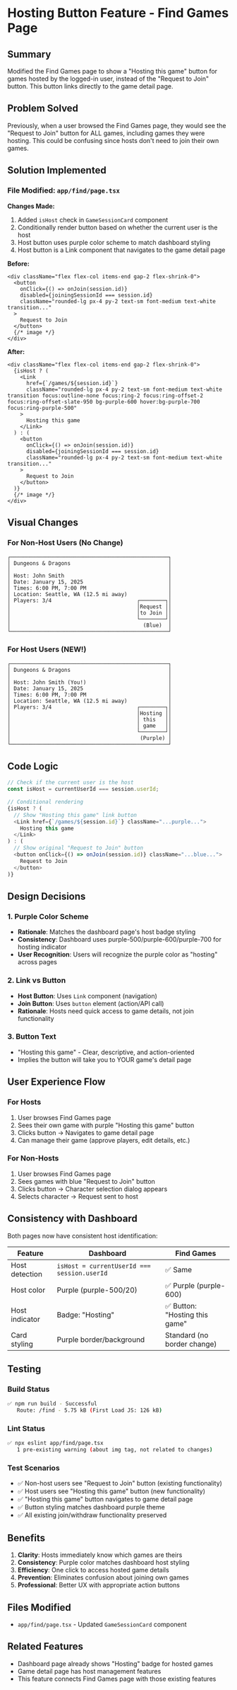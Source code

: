 # Hosting Button Feature - Find Games Page

## Summary
Modified the Find Games page to show a "Hosting this game" button for games hosted by the logged-in user, instead of the "Request to Join" button. This button links directly to the game detail page.

## Problem Solved
Previously, when a user browsed the Find Games page, they would see the "Request to Join" button for ALL games, including games they were hosting. This could be confusing since hosts don't need to join their own games.

## Solution Implemented

### File Modified: `app/find/page.tsx`

**Changes Made:**
1. Added `isHost` check in `GameSessionCard` component
2. Conditionally render button based on whether the current user is the host
3. Host button uses purple color scheme to match dashboard styling
4. Host button is a Link component that navigates to the game detail page

**Before:**
```tsx
<div className="flex flex-col items-end gap-2 flex-shrink-0">
  <button
    onClick={() => onJoin(session.id)}
    disabled={joiningSessionId === session.id}
    className="rounded-lg px-4 py-2 text-sm font-medium text-white transition..."
  >
    Request to Join
  </button>
  {/* image */}
</div>
```

**After:**
```tsx
<div className="flex flex-col items-end gap-2 flex-shrink-0">
  {isHost ? (
    <Link
      href={`/games/${session.id}`}
      className="rounded-lg px-4 py-2 text-sm font-medium text-white transition focus:outline-none focus:ring-2 focus:ring-offset-2 focus:ring-offset-slate-950 bg-purple-600 hover:bg-purple-700 focus:ring-purple-500"
    >
      Hosting this game
    </Link>
  ) : (
    <button
      onClick={() => onJoin(session.id)}
      disabled={joiningSessionId === session.id}
      className="rounded-lg px-4 py-2 text-sm font-medium text-white transition..."
    >
      Request to Join
    </button>
  )}
  {/* image */}
</div>
```

## Visual Changes

### For Non-Host Users (No Change)
```
┌──────────────────────────────────────────────────┐
│ Dungeons & Dragons                               │
│                                                  │
│ Host: John Smith                                 │
│ Date: January 15, 2025                           │
│ Times: 6:00 PM, 7:00 PM                          │
│ Location: Seattle, WA (12.5 mi away)             │
│ Players: 3/4                           ┌────────┐│
│                                        │Request ││
│                                        │to Join ││
│                                        └────────┘│
│                                          (Blue)  │
└──────────────────────────────────────────────────┘
```

### For Host Users (NEW!)
```
┌──────────────────────────────────────────────────┐
│ Dungeons & Dragons                               │
│                                                  │
│ Host: John Smith (You!)                          │
│ Date: January 15, 2025                           │
│ Times: 6:00 PM, 7:00 PM                          │
│ Location: Seattle, WA (12.5 mi away)             │
│ Players: 3/4                           ┌────────┐│
│                                        │Hosting ││
│                                        │ this   ││
│                                        │ game   ││
│                                        └────────┘│
│                                         (Purple) │
└──────────────────────────────────────────────────┘
```

## Code Logic

```typescript
// Check if the current user is the host
const isHost = currentUserId === session.userId;

// Conditional rendering
{isHost ? (
  // Show "Hosting this game" link button
  <Link href={`/games/${session.id}`} className="...purple...">
    Hosting this game
  </Link>
) : (
  // Show original "Request to Join" button
  <button onClick={() => onJoin(session.id)} className="...blue...">
    Request to Join
  </button>
)}
```

## Design Decisions

### 1. Purple Color Scheme
- **Rationale**: Matches the dashboard page's host badge styling
- **Consistency**: Dashboard uses purple-500/purple-600/purple-700 for hosting indicator
- **User Recognition**: Users will recognize the purple color as "hosting" across pages

### 2. Link vs Button
- **Host Button**: Uses `Link` component (navigation)
- **Join Button**: Uses `button` element (action/API call)
- **Rationale**: Hosts need quick access to game details, not join functionality

### 3. Button Text
- "Hosting this game" - Clear, descriptive, and action-oriented
- Implies the button will take you to YOUR game's detail page

## User Experience Flow

### For Hosts
1. User browses Find Games page
2. Sees their own game with purple "Hosting this game" button
3. Clicks button → Navigates to game detail page
4. Can manage their game (approve players, edit details, etc.)

### For Non-Hosts
1. User browses Find Games page
2. Sees games with blue "Request to Join" button
3. Clicks button → Character selection dialog appears
4. Selects character → Request sent to host

## Consistency with Dashboard

Both pages now have consistent host identification:

| Feature | Dashboard | Find Games |
|---------|-----------|------------|
| Host detection | `isHost = currentUserId === session.userId` | ✅ Same |
| Host color | Purple (purple-500/20) | ✅ Purple (purple-600) |
| Host indicator | Badge: "Hosting" | ✅ Button: "Hosting this game" |
| Card styling | Purple border/background | Standard (no border change) |

## Testing

### Build Status
```bash
✅ npm run build - Successful
   Route: /find - 5.75 kB (First Load JS: 126 kB)
```

### Lint Status
```bash
✅ npx eslint app/find/page.tsx
   1 pre-existing warning (about img tag, not related to changes)
```

### Test Scenarios
- ✅ Non-host users see "Request to Join" button (existing functionality)
- ✅ Host users see "Hosting this game" button (new functionality)
- ✅ "Hosting this game" button navigates to game detail page
- ✅ Button styling matches dashboard purple theme
- ✅ All existing join/withdraw functionality preserved

## Benefits

1. **Clarity**: Hosts immediately know which games are theirs
2. **Consistency**: Purple color matches dashboard host styling
3. **Efficiency**: One click to access hosted game details
4. **Prevention**: Eliminates confusion about joining own games
5. **Professional**: Better UX with appropriate action buttons

## Files Modified
- `app/find/page.tsx` - Updated `GameSessionCard` component

## Related Features
- Dashboard page already shows "Hosting" badge for hosted games
- Game detail page has host management features
- This feature connects Find Games page with those existing features
